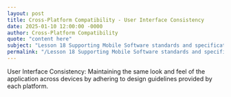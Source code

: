 ```yaml
---
layout: post
title: Cross-Platform Compatibility - User Interface Consistency
date: 2025-01-10 12:00:00 -0000
author: Cross-Platform Compatibility
quote: "content here"
subject: "Lesson 18 Supporting Mobile Software standards and specifications"
permalink: "/Lesson 18 Supporting Mobile Software standards and specifications/Cross-Platform Compatibility/Cross-Platform Compatibility - User Interface Consistency"
---
```


User Interface Consistency: Maintaining the same look and feel of the application across devices by adhering to design guidelines provided by each platform.
